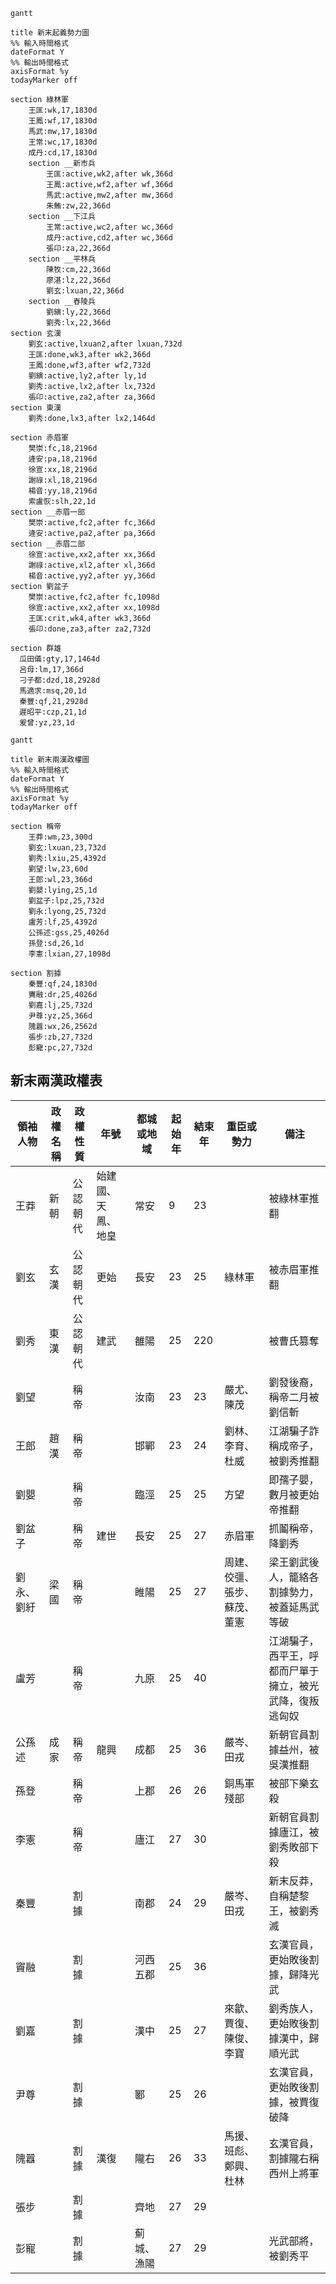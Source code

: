 ```mermaid
gantt

title 新末起義勢力圖
%% 輸入時間格式
dateFormat Y
%% 輸出時間格式
axisFormat %y
todayMarker off

section 綠林軍
    王匡:wk,17,1830d
    王鳳:wf,17,1830d
    馬武:mw,17,1830d
    王常:wc,17,1830d
    成丹:cd,17,1830d
    section __新市兵
        王匡:active,wk2,after wk,366d
        王鳳:active,wf2,after wf,366d
        馬武:active,mw2,after mw,366d
        朱鮪:zw,22,366d  
    section __下江兵
        王常:active,wc2,after wc,366d
        成丹:active,cd2,after wc,366d
        張卬:za,22,366d
    section __平林兵
        陳牧:cm,22,366d
        廖湛:lz,22,366d
        劉玄:lxuan,22,366d     
    section __舂陵兵
        劉縯:ly,22,366d
        劉秀:lx,22,366d
section 玄漢
    劉玄:active,lxuan2,after lxuan,732d
    王匡:done,wk3,after wk2,366d
    王鳳:done,wf3,after wf2,732d
    劉縯:active,ly2,after ly,1d
    劉秀:active,lx2,after lx,732d
    張卬:active,za2,after za,366d
section 東漢
    劉秀:done,lx3,after lx2,1464d
    
section 赤眉軍
    樊崇:fc,18,2196d
    逄安:pa,18,2196d
    徐宣:xx,18,2196d
    謝祿:xl,18,2196d
    楊音:yy,18,2196d
    索盧恢:slh,22,1d
section __赤眉一部
    樊崇:active,fc2,after fc,366d
    逄安:active,pa2,after pa,366d
section __赤眉二部
    徐宣:active,xx2,after xx,366d
    謝祿:active,xl2,after xl,366d
    楊音:active,yy2,after yy,366d
section 劉盆子
    樊崇:active,fc2,after fc,1098d
    徐宣:active,xx2,after xx,1098d
    王匡:crit,wk4,after wk3,366d
    張卬:done,za3,after za2,732d
  
section 群雄
  瓜田儀:gty,17,1464d
  呂母:lm,17,366d
  刁子都:dzd,18,2928d
  馬適求:msq,20,1d
  秦豐:qf,21,2928d
  遲昭平:czp,21,1d
  爰曾:yz,23,1d
```

```mermaid
gantt

title 新末兩漢政權圖
%% 輸入時間格式
dateFormat Y
%% 輸出時間格式
axisFormat %y
todayMarker off

section 稱帝
    王莽:wm,23,300d
    劉玄:lxuan,23,732d
    劉秀:lxiu,25,4392d
    劉望:lw,23,60d
    王郎:wl,23,366d
    劉嬰:lying,25,1d
    劉盆子:lpz,25,732d
    劉永:lyong,25,732d
    盧芳:lf,25,4392d
    公孫述:gss,25,4026d
    孫登:sd,26,1d
    李憲:lxian,27,1098d

section 割據
    秦豐:qf,24,1830d
    竇融:dr,25,4026d
	劉嘉:lj,25,732d
	尹尊:yz,25,366d
    隗囂:wx,26,2562d
    張步:zb,27,732d
    彭寵:pc,27,732d
```

## 新末兩漢政權表

領袖人物|政權名稱|政權性質|年號|都城或地域|起始年|結束年|重臣或勢力|備注
--|--|--|--|--|--|--|--|--
王莽|新朝|公認朝代|始建國、天鳳、地皇|常安|9|23||被綠林軍推翻
劉玄|玄漢|公認朝代|更始|長安|23|25|綠林軍|被赤眉軍推翻
劉秀|東漢|公認朝代|建武|雒陽|25|220||被曹氏篡奪
劉望||稱帝||汝南|23|23|嚴尤、陳茂|劉發後裔，稱帝二月被劉信斬
王郎|趙漢|稱帝||邯鄲|23|24|劉林、李育、杜威|江湖騙子詐稱成帝子，被劉秀推翻
劉嬰||稱帝||臨涇|25|25|方望|即孺子嬰，數月被更始帝推翻
劉盆子||稱帝|建世|長安|25|27|赤眉軍|抓鬮稱帝，降劉秀
劉永、劉紆|梁國|稱帝||睢陽|25|27|周建、佼彊、張步、蘇茂、董憲|梁王劉武後人，籠絡各割據勢力，被蓋延馬武等破
盧芳||稱帝||九原|25|40||江湖騙子，西平王，呼都而尸單于擁立，被光武降，復叛逃匈奴
公孫述|成家|稱帝|龍興|成都|25|36|嚴岑、田戎|新朝官員割據益州，被吳漢推翻
孫登||稱帝||上郡|26|26|銅馬軍殘部|被部下樂玄殺
李憲||稱帝||廬江|27|30||新朝官員割據廬江，被劉秀敗部下殺
秦豐||割據||南郡|24|29|嚴岑、田戎|新末反莽，自稱楚黎王，被劉秀滅
竇融||割據||河西五郡|25|36||玄漢官員，更始敗後割據，歸降光武
劉嘉||割據||漢中|25|27|來歙、賈復、陳俊、李寶|劉秀族人，更始敗後割據漢中，歸順光武
尹尊||割據||郾|25|26||玄漢官員，更始敗後割據，被賈復破降
隗囂||割據|漢復|隴右|26|33|馬援、班彪、鄭興、杜林|玄漢官員，割據隴右稱西州上將軍
張步||割據||齊地|27|29||
彭寵||割據||薊城、漁陽|27|29||光武部將，被劉秀平

